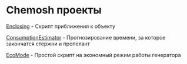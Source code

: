 # Chemosh проекты
[Enclosing](https://github.com/Chemosh-YOLOL/Enclosing) - Скрипт приближения к объекту

[ConsumptionEstimator](https://github.com/Chemosh-YOLOL/ConsumptionEstimator) - Прогнозирование времени, за которое закончатся стержни и пропелант

[EcoMode](https://github.com/Chemosh-YOLOL/EcoMode) - Простой скрипт на экономный режим работы генератора
